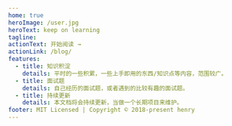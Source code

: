 ```yaml
---
home: true
heroImage: /user.jpg
heroText: keep on learning
tagline: 
actionText: 开始阅读 →
actionLink: /blog/
features:
  - title: 知识积淀
    details: 平时的一些积累，一些上手即用的东西/知识点等内容，范围较广。
  - title: 面试题
    details: 自己经历的面试题，或者遇到的比较有趣的面试题。
  - title: 持续更新
    details: 本文档将会持续更新，当做一个长期项目来维护。
footer: MIT Licensed | Copyright © 2018-present henry
---
```

